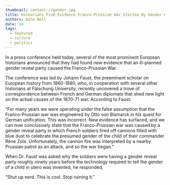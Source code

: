 ```yaml
---
thumbnail: content://gender.jpg
title: Historians Find Evidence Franco-Prussian War Started By Gender Reveal Party 
authors: Dale Bell
date: 24
tags:
  - featured
  - culture
  - politics
---
```


In a press conference held today, several of the most prominent European historians announced that they had found new evidence that an ill-planned gender reveal party caused the Franco-Prussian War. 

The conference was led by Johann Faust, the preeminent scholar on European history from 1860-1880, who, in cooperation with several other historians at Fälschung University, recently uncovered a trove of correspondence between French and German diplomats that shed new light on the actual causes of the 1870-71 war. According to Faust:

“For many years we were operating under the false assumption that the Franco-Prussian war was engineered by Otto von Bismarck in his quest for German unification. This was incorrect. New evidence has surfaced, and we can now conclusively state that the Franco-Prussian war was caused by a gender reveal party in which French soldiers fired off cannons filled with blue dust to celebrate the presumed gender of the child of their commander Réne Zola. Unfortunately, the cannon fire was interpreted by a nearby Prussian patrol as an attack, and so the war began.”

When Dr. Faust was asked why the soldiers were having a gender reveal party roughly ninety years before the technology required to tell the gender of a child in utero was invented, he responded,

“Shut up nerd. This is cool. Stop ruining it.”
